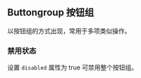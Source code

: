 <div class="demo-header">
<p class="overviewicon">
  <span class="wapi-form-button"/>
</p>

## Buttongroup 按钮组

<nova-uxlink widget-name="Buttongroup"></nova-uxlink>

以按钮组的方式出现，常用于多项类似操作。
</div>

### 禁用状态

设置 `disabled` 属性为 true 可禁用整个按钮组。

<nova-demo-view link="button-group/disabled"></nova-demo-view>

<br>
